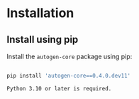 # Installation

## Install using pip

Install the `autogen-core` package using pip:

```bash

pip install 'autogen-core==0.4.0.dev11'
```

```{note}
Python 3.10 or later is required.
```
